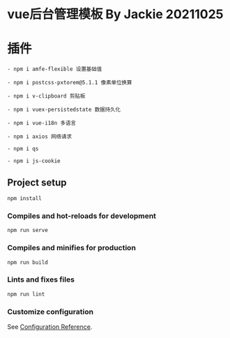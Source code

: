 # vue后台管理模板 By Jackie 20211025

# 插件
```
- npm i amfe-flexible 设置基础值

- npm i postcss-pxtorem@5.1.1 像素单位换算

- npm i v-clipboard 剪贴板

- npm i vuex-persistedstate 数据持久化

- npm i vue-i18n 多语言

- npm i axios 网络请求

- npm i qs

- npm i js-cookie

```

## Project setup
```
npm install
```

### Compiles and hot-reloads for development
```
npm run serve
```

### Compiles and minifies for production
```
npm run build
```

### Lints and fixes files
```
npm run lint
```

### Customize configuration
See [Configuration Reference](https://cli.vuejs.org/config/).
